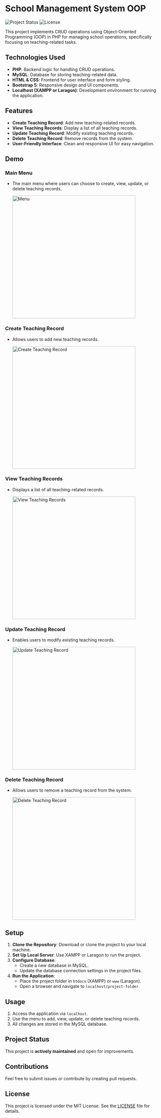 # School Management System OOP

![Project Status](https://img.shields.io/badge/status-completed-brightgreen) ![License](https://img.shields.io/badge/license-MIT-blue)

This project implements CRUD operations using Object-Oriented Programming (OOP) in PHP for managing school operations, specifically focusing on teaching-related tasks.

## Technologies Used
- **PHP**: Backend logic for handling CRUD operations.
- **MySQL**: Database for storing teaching-related data.
- **HTML & CSS**: Frontend for user interface and form styling.
- **Bootstrap 5**: Responsive design and UI components.
- **Localhost (XAMPP or Laragon)**: Development environment for running the application.

## Features
- **Create Teaching Record**: Add new teaching-related records.
- **View Teaching Records**: Display a list of all teaching records.
- **Update Teaching Record**: Modify existing teaching records.
- **Delete Teaching Record**: Remove records from the system.
- **User-Friendly Interface**: Clean and responsive UI for easy navigation.

## Demo

### Main Menu
- The main menu where users can choose to create, view, update, or delete teaching records.

  <img src="https://github.com/user-attachments/assets/617ac3c9-1b29-4438-8a06-c90fb61db729" alt="Menu" width="400">

### Create Teaching Record
- Allows users to add new teaching records.

  <img src="https://github.com/user-attachments/assets/a1f72054-7908-4746-822f-4ff08a7f5a75" alt="Create Teaching Record" width="400">

### View Teaching Records
- Displays a list of all teaching-related records.

  <img src="https://github.com/user-attachments/assets/e624ddb2-ff75-438d-8534-9cf82dfdb099" alt="View Teaching Records" width="400">

### Update Teaching Record
- Enables users to modify existing teaching records.

  <img src="https://github.com/user-attachments/assets/020e49f8-2737-4bc3-9f23-8618f99749e1" alt="Update Teaching Record" width="400">

### Delete Teaching Record
- Allows users to remove a teaching record from the system.

  <img src="https://github.com/user-attachments/assets/bec2ed5e-7302-4a19-b27b-816bcb82ed7a" alt="Delete Teaching Record" width="400">

## Setup
1. **Clone the Repository**: Download or clone the project to your local machine.
2. **Set Up Local Server**: Use XAMPP or Laragon to run the project.
3. **Configure Database**:
   - Create a new database in MySQL.
   - Update the database connection settings in the project files.
4. **Run the Application**:
   - Place the project folder in `htdocs` (XAMPP) or `www` (Laragon).
   - Open a browser and navigate to `localhost/project-folder`.

## Usage
1. Access the application via `localhost`.
2. Use the menu to add, view, update, or delete teaching records.
3. All changes are stored in the MySQL database.

## Project Status
This project is **actively maintained** and open for improvements.

## Contributions
Feel free to submit issues or contribute by creating pull requests.

## License
This project is licensed under the MIT License. See the [LICENSE](LICENSE) file for details.
